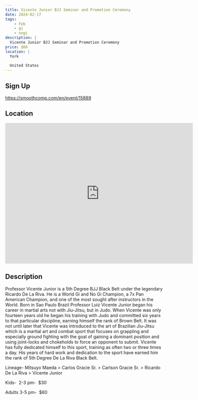 ```yaml
---
title: Vicente Junior BJJ Seminar and Promotion Ceremony
date: 2024-02-17
tags:
    - Feb
    - gi 
    - nogi 
description: |
  Vicente Junior BJJ Seminar and Promotion Ceremony
price: $60
location: |
  York
  
  United States
---
```

## Sign Up
https://smoothcomp.com/en/event/15889

## Location
<iframe src="https://www.google.com/maps/embed?pb=!1m18!1m12!1m3!1d12345.6789!2d-76.7851577!3d39.9445281!2m3!1f0!2f0!3f0!3m2!1i1024!2i768!4f13.1!3m3!1m2!1s0x0%3A0x0!2z39.9445281!5e0!3m2!1sen!2sus!4v1234567890" width="600" height="450" style="border:0;" allowfullscreen="" loading="lazy"></iframe>

## Description
Professor Vicente Junior is a 5th Degree BJJ Black Belt under the legendary Ricardo De La Riva. He is a World Gi and No Gi Champion, a 7x Pan American Champion, and one of the most sought after instructors in the World. Born in Sao Paulo Brazil Professor Luiz Vicente Junior began his career in martial arts not with Jiu-Jitsu, but in Judo. When Vicente was only fourteen years old he began his training with Judo and committed six years to that particular discipline, earning himself the rank of Brown Belt. It was not until later that Vicente was introduced to the art of Brazilian Jiu-Jitsu which is a martial art and combat sport that focuses on grappling and especially ground fighting with the goal of gaining a dominant position and using joint-locks and chokeholds to force an opponent to submit. Vicente has fully dedicated himself to this sport, training as often two or three times a day. His years of hard work and dedication to the sport have earned him the rank of 5th Degree De La Riva Black Belt.


Lineage- Mitsuyo Maeda > Carlos Gracie Sr. > Carlson Gracie Sr. > Ricardo De La Riva > Vicente Junior


Kids-  2-3 pm-  $30


Adults 3-5 pm-  $60